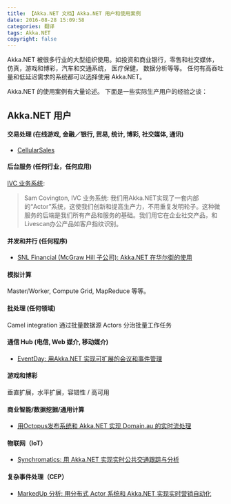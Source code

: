 ```yaml
---
title: 【Akka.NET 文档】Akka.NET 用户和使用案例
date: 2016-08-28 15:09:58
categories: 翻译
tags: Akka.NET
copyright: false
---
```

<!--more-->
Akka.NET 被很多行业的大型组织使用。如投资和商业银行，零售和社交媒体， 仿真，游戏和博彩，汽车和交通系统， 医疗保健， 数据分析等等。 任何有高吞吐量和低延迟需求的系统都可以选择使用 Akka.NET。

Akka.NET 的使用案例有大量论述。 下面是一些实际生产用户的经验之谈：

## Akka.NET 用户

#### 交易处理 (在线游戏, 金融／银行, 贸易, 统计, 博彩, 社交媒体, 通讯)
* [CellularSales](https://youtu.be/G3ZafPNI-hk?t=31m6s)

#### 后台服务 (任何行业，任何应用)

[IVC 业务系统](http://ivcbusinesssystems.com/):

> Sam Covington, IVC 业务系统: 我们用Akka.NET实现了一套内部的“Actor”系统，这使我们创新和提高生产力，不用重复发明轮子。这种微服务的后端是我们所有产品和服务的基础。我们用它在企业社交产品，和Livescan办公产品如客户指纹识别。

#### 并发和并行 (任何程序)
* [SNL Financial (McGraw Hill 子公司): Akka.NET 在华尔街的使用](https://petabridge.com/blog/akkadotnet-goes-to-wall-street/)

#### 模拟计算
Master/Worker, Compute Grid, MapReduce 等等。

#### 批处理 (任何领域)
Camel integration 通过批量数据源 Actors 分治批量工作任务

#### 通信 Hub (电信, Web 媒介, 移动媒介)
* [EventDay: 用Akka.NET 实现可扩展的会议和事件管理](https://youtu.be/G3ZafPNI-hk?t=6m16s)

#### 游戏和博彩
垂直扩展，水平扩展，容错性 / 高可用

#### 商业智能/数据挖掘/通用计算
* [用Octopus发布系统和 Akka.NET 实现 Domain.au 的实时流处理 ](https://twitter.com/philiplaureano/status/735976018993778688)


#### 物联网（IoT）
* [Synchromatics: 用 Akka.NET 实现实时公共交通跟踪与分析](https://youtu.be/YuY1ziEqifU?t=3m38s)

#### 复杂事件处理（CEP）

* [MarkedUp 分析: 用分布式 Actor 系统和 Akka.NET 实现实时营销自动化](http://www.aaronstannard.com/markedup-akkadotnet/)